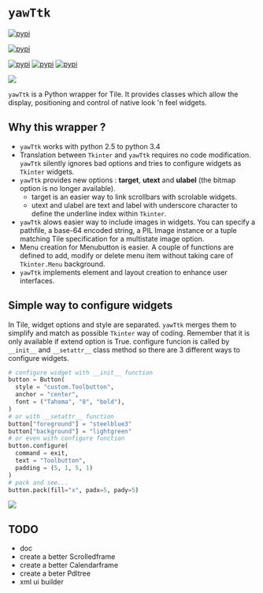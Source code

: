 # `yawTtk`

[![pypi](https://img.shields.io/pypi/l/yawTtk.svg?style=flat-square)](http://bruno.thoorens.free.fr/licences/yawttk.html)

[![pypi](https://img.shields.io/pypi/pyversions/yawTtk.svg?style=flat-square)](https://pypi.python.org/pypi/yawTtk/1.0.3)

[![pypi](https://img.shields.io/pypi/v/yawTtk.svg?style=flat-square)](https://pypi.python.org/pypi/yawTtk/1.0.3)
[![pypi](https://img.shields.io/pypi/dm/yawTtk.svg?style=flat-square)](https://pypi.python.org/pypi/yawTtk/1.0.3)
[![pypi](https://img.shields.io/badge/wheel-yes-brightgreen.svg?style=flat-square)](https://pypi.python.org/pypi/yawTtk/1.0.3)

<img src="https://assets.gratipay.com/gratipay.svg?etag=3tGiSB5Uw_0-oWiLLxAqpQ~~" href="https://gratipay.com/yawttk" />

`yawTtk` is a Python wrapper for Tile. It provides classes which allow the display,
positioning and control of native look 'n feel widgets.

## Why this wrapper ?
* `yawTtk` works with python 2.5 to python 3.4
* Translation between `Tkinter` and `yawTtk` requires no code modification. `yawTtk` silently ignores bad options and tries to configure widgets as `Tkinter` widgets.
* `yawTtk` provides new options : **target**, **utext** and **ulabel** (the bitmap option is no longer available).
  * target is an easier way to link scrollbars with scrolable widgets.
  * utext and ulabel are text and label with underscore character to define the underline index within `Tkinter`.
* `yawTtk` alows easier way to include images in widgets. You can specify a pathfile, a base-64 encoded string, a PIL Image instance or a tuple matching Tile specification for a multistate image option.
* Menu creation for Menubutton is easier. A couple of functions are defined to add, modify or delete menu item without taking care of `Tkinter.Menu` background.
* `yawTtk` implements element and layout creation to enhance user interfaces.

## Simple way to configure widgets 
In Tile, widget options and style are separated. `yawTtk` merges them to simplify and match as possible `Tkinter` way of coding. Remember that it is only available if extend option is True. configure funcion is called by `__init__` and `__setattr__` class method so there are 3 different ways to configure widgets.

```python
# configure widget with __init__ function
button = Button(
  style = "custom.Toolbutton",
  anchor = "center",
  font = ("Tahoma", "8", "bold"),
)
# or with __setattr__ function
button["foreground"] = "steelblue3"
button["background"] = "lightgreen"
# or even with configure function
button.configure(
  command = exit,
  text = "Toolbutton",
  padding = (5, 1, 5, 1)
)
# pack and see...
button.pack(fill="x", padx=5, pady=5)
```
<img src="http://bruno.thoorens.free.fr/yawttk/wiki/images/steelblue_button.png" />

## TODO

* doc
* create a better Scrolledframe
* create a better Calendarframe
* create a beter Pdltree
* xml ui builder
